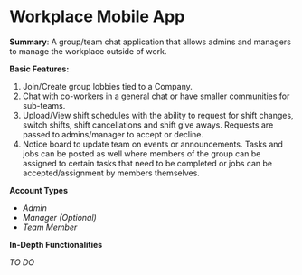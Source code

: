 # Workplace Mobile App

**Summary**: A group/team chat application that allows admins and managers
to manage the workplace outside of work.

**Basic Features:**

1. Join/Create group lobbies tied to a Company.
2. Chat with co-workers in a general chat or have smaller communities for
sub-teams.
3. Upload/View shift schedules with the ability to request for shift changes,
switch shifts, shift cancellations and shift give aways. Requests are passed to
admins/manager to accept or decline.
4. Notice board to update team on events or announcements. Tasks and jobs can
be posted as well where members of the group can be assigned to certain tasks
that need to be completed or jobs can be accepted/assignment by members
themselves.

**Account Types**
- *Admin*
- *Manager (Optional)*
- *Team Member*

**In-Depth Functionalities**

*TO DO*
